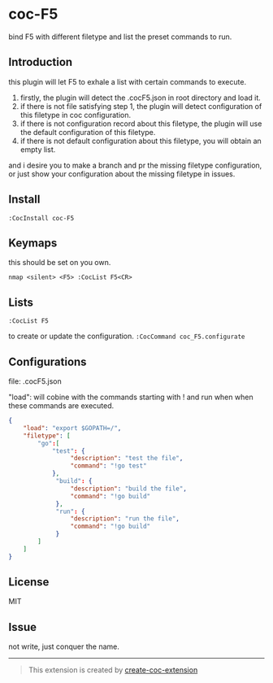 # coc-F5

bind F5 with different filetype and list the preset commands to run.

## Introduction

this plugin will let F5 to exhale a list with certain commands to execute.

1. firstly, the plugin will detect the .cocF5.json in root directory and load it.
2. if there is not file satisfying step 1, the plugin will detect configuration of this filetype in coc configuration.
3. if there is not configuration record about this filetype, the plugin will use the default configuration of this filetype.
4. if there is not default configuration about this filetype, you will obtain an empty list.

and i desire you to make a branch and pr the missing filetype configuration, or just show your configuration about the missing
filetype in issues.

## Install

`:CocInstall coc-F5`

## Keymaps
this should be set on you own.

`nmap <silent> <F5> :CocList F5<CR>`

## Lists

`:CocList F5`

to create or update the configuration.
`:CocCommand coc_F5.configurate`

## Configurations

file: .cocF5.json

"load": will cobine with the commands starting with ! and run when when these commands are executed.

``` json
{
    "load": "export $GOPATH=/",
    "filetype": [
        "go":[
            "test": {
                 "description": "test the file",
                 "command": "!go test"
            },
             "build": {
                 "description": "build the file",
                 "command": "!go build"
             },
             "run": {
                 "description": "run the file",
                 "command": "!go build"
             }
        ]
    ]
}
```

## License

MIT

## Issue
not write, just conquer the name.

---

> This extension is created by [create-coc-extension](https://github.com/fannheyward/create-coc-extension)
